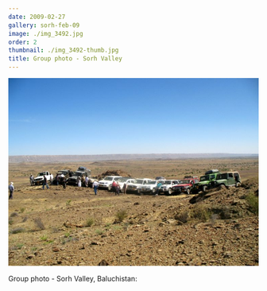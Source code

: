 ```yaml
---
date: 2009-02-27
gallery: sorh-feb-09
image: ./img_3492.jpg
order: 2
thumbnail: ./img_3492-thumb.jpg
title: Group photo - Sorh Valley
---
```


![Group photo - Sorh Valley](./img_3492.jpg)

Group photo - Sorh Valley, Baluchistan: